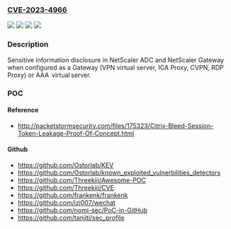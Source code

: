 ### [CVE-2023-4966](https://cve.mitre.org/cgi-bin/cvename.cgi?name=CVE-2023-4966)
![](https://img.shields.io/static/v1?label=Product&message=NetScaler%20ADC%E2%80%AF&color=blue)
![](https://img.shields.io/static/v1?label=Product&message=NetScaler%20Gateway&color=blue)
![](https://img.shields.io/static/v1?label=Version&message=14.1%3C%208.50%20&color=brighgreen)
![](https://img.shields.io/static/v1?label=Vulnerability&message=CWE-119%20Improper%20Restriction%20of%20Operations%20within%20the%20Bounds%20of%20a%20Memory%20Buffer&color=brighgreen)

### Description

Sensitive information disclosure in NetScaler ADC and NetScaler Gateway when configured as a Gateway (VPN virtual server, ICA Proxy, CVPN, RDP Proxy) or AAA  virtual server. 

### POC

#### Reference
- http://packetstormsecurity.com/files/175323/Citrix-Bleed-Session-Token-Leakage-Proof-Of-Concept.html

#### Github
- https://github.com/Ostorlab/KEV
- https://github.com/Ostorlab/known_exploited_vulnerbilities_detectors
- https://github.com/Threekiii/Awesome-POC
- https://github.com/Threekiii/CVE
- https://github.com/frankenk/frankenk
- https://github.com/izj007/wechat
- https://github.com/nomi-sec/PoC-in-GitHub
- https://github.com/tanjiti/sec_profile

